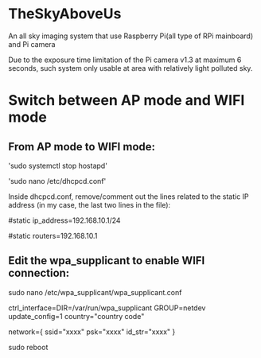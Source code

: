 # TheSkyAboveUs
An all sky imaging system that use Raspberry Pi(all type of RPi mainboard) and Pi camera

Due to the exposure time limitation of the Pi camera v1.3 at maximum 6 seconds, such system only usable at area with relatively light polluted sky.

# Switch between AP mode and WIFI mode
From AP mode to WIFI mode:
---------------------------

'sudo systemctl stop hostapd'

'sudo nano /etc/dhcpcd.conf'
 
Inside dhcpcd.conf, remove/comment out the lines related to the static IP address (in my case, the last two lines in the file):

#static ip_address=192.168.10.1/24

#static routers=192.168.10.1

Edit the wpa_supplicant to enable WIFI connection:
-
sudo nano /etc/wpa_supplicant/wpa_supplicant.conf

ctrl_interface=DIR=/var/run/wpa_supplicant GROUP=netdev
update_config=1
country="country code"

network={
	ssid="xxxx"
	psk="xxxx"
  id_str="xxxx"
}

sudo reboot
